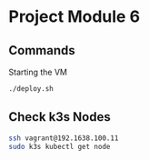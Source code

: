 # Project Module 6

## Commands

Starting the VM

```bash
./deploy.sh
```

## Check k3s Nodes

```bash
ssh vagrant@192.1638.100.11
sudo k3s kubectl get node 
```